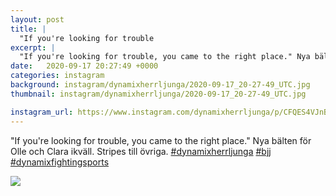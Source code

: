 ```yaml
---
layout: post
title: |
  "If you're looking for trouble
excerpt: |
  "If you're looking for trouble, you came to the right place." Nya bälten för Olle och Clara ikväll. Stripes till övriga.   
date:   2020-09-17 20:27:49 +0000
categories: instagram
background: instagram/dynamixherrljunga/2020-09-17_20-27-49_UTC.jpg
thumbnail: instagram/dynamixherrljunga/2020-09-17_20-27-49_UTC.jpg

instagram_url: https://www.instagram.com/dynamixherrljunga/p/CFQES4VJnBD
---
```

"If you're looking for trouble, you came to the right place." Nya bälten för Olle och Clara ikväll. Stripes till övriga. [#dynamixherrljunga](https://www.instagram.com/explore/tags/dynamixherrljunga/) [#bjj](https://www.instagram.com/explore/tags/bjj/) [#dynamixfightingsports](https://www.instagram.com/explore/tags/dynamixfightingsports/)



<img src='{{ site.baseurl }}/instagram/dynamixherrljunga/2020-09-17_20-27-49_UTC.jpg' class='img-fluid' />
